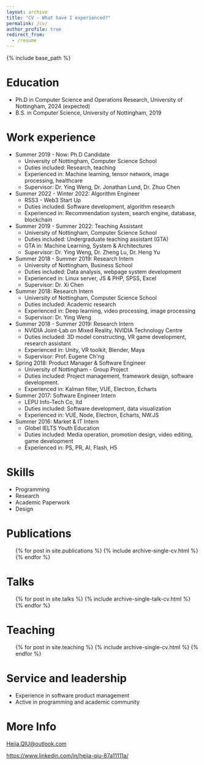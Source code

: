 ```yaml
---
layout: archive
title: "CV - What have I experienced?"
permalink: /cv/
author_profile: true
redirect_from:
  - /resume
---
```


{% include base_path %}

Education
======

* Ph.D in Computer Science and Operations Research, University of Nottingham, 2024 (expected)
* B.S. in Computer Science, University of Nottingham, 2019

Work experience
======

* Summer 2019 - Now: Ph.D Candidate
  * University of Nottingham, Computer Science School
  * Duties included: Research, teaching
  * Experienced in: Machine learning, tensor network, image processing, healthcare
  * Supervisor: Dr. Ying Weng, Dr. Jonathan Lund, Dr. Zhuo Chen
* Summer 2022 - Winter 2022: Algorithm Engineer
  * RSS3 - Web3 Start Up
  * Duties included: Software development, algorithm research
  * Experienced in: Recommendation system, search engine, database, blockchain
* Summer 2019 - Summer 2022: Teaching Assistant
  * University of Nottingham, Computer Science School
  * Duties included: Undergraduate teaching assistant (GTA)
  * GTA in: Machine Learning, System & Architectures
  * Supervisor: Dr. Ying Weng, Dr. Zheng Lu, Dr. Heng Yu
* Summer 2018 - Summer 2019: Research Intern
  * University of Nottingham, Business School
  * Duties included: Data analysis, webpage system development
  * Experienced in: Linux server, JS & PHP, SPSS, Excel
  * Supervisor: Dr. Xi Chen
* Summer 2018: Research Intern
  * University of Nottingham, Computer Science School
  * Duties included: Academic research
  * Experienced in: Deep learning, video processing, image processing
  * Supervisor: Dr. Ying Weng
* Summer 2018 - Summer 2019: Research Intern
  * NVIDIA Joint-Lab on Mixed Reality, NVIDIA Technology Centre
  * Duties included: 3D model constructing, VR game development, research assistant
  * Experienced in: Unity, VR toolkit, Blender, Maya
  * Supervisor: Prof. Eugene Ch'ng
* Spring 2018: Product Manager & Software Engineer
  * University of Nottingham - Group Project
  * Duties included: Project management, framework design, software development.
  * Experienced in: Kalman filter, VUE, Electron, Echarts
* Summer 2017: Software Engineer Intern
  * LEPU Info-Tech Co, ltd
  * Duties included: Software development, data visualization
  * Experienced in: VUE, Node, Electron, Echarts, NW.JS
* Summer 2016: Market & IT Intern
  * Globel IELTS Youth Education
  * Duties included: Media operation, promotion design, video editing, game development
  * Experienced in: PS, PR, AI, Flash, H5
  
Skills
======
* Programming
* Research
* Academic Paperwork
* Design

Publications
======
  <ul>{% for post in site.publications %}
    {% include archive-single-cv.html %}
  {% endfor %}</ul>

Talks
======
  <ul>{% for post in site.talks %}
    {% include archive-single-talk-cv.html %}
  {% endfor %}</ul>

Teaching
======
  <ul>{% for post in site.teaching %}
    {% include archive-single-cv.html %}
  {% endfor %}</ul>

Service and leadership
======
* Experience in software product management
* Active in programming and academic community

# More Info

Hejia.QIU@outlook.com

https://www.linkedin.com/in/hejia-qiu-87a11111a/







